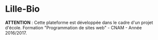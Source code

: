 # Lille-Bio


**ATTENTION** : Cette plateforme est développée dans le cadre d'un projet d'école. Formation "Programmation de sites web" - CNAM - Année 2016/2017.